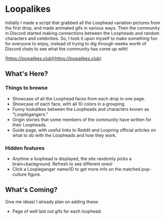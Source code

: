 # Loopalikes

Initially I made a script that grabbed all the Loophead variation pictures from the first drop, and made animated gifs in various ways. Then the community in Discord started making connections between the Loopheads and random characters and celebrities. So, I took it upon myself to make something fun for everyone to enjoy, instead of trying to dig through weeks worth of Discord chats to see what the community has come up with!

[https://loopalikes.club](https://loopalikes.club)

## What's Here?

### Things to browse

* Showcase of all the Loophead faces from each drop in one page.
* Showcase of each face, with all 10 colors in a grouping.
* Funny lookalikes between the Loopheads and characters known as "Looplegangers."
* Origin stories that some members of the community have written for their Loopheads.
* Guide page, with useful links to Reddit and Loopring official articles on what to do with the Loopheads and how they work.

### Hidden features

* _Anytime_ a loophead is displayed, the site randomly picks a brain+background. Refresh to see different ones!
* Click a Loopleganger name/ID to get more info on the matched pop-culture figure.

## What's Coming?

Give me ideas! I already plan on adding these:

* Page of well laid out gifs for each loophead.

